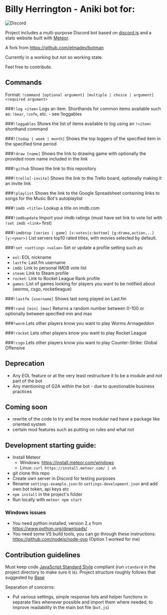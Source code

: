 # Billy Herrington - Aniki bot for:
![Discord][Discord-logo]

[Discord-logo]: https://discordapp.com/assets/4ff060e44afc171e9622fbe589c2c09e.png 

Project includes a multi-purpose Discord bot based on [discord.js](https://github.com/hydrabolt/discord.js/) and a stats website built with [Meteor](https://meteor.com).

A fork from https://github.com/elmadev/botman 

Currently in a working but not so working state.

Feel free to contribute.

## Commands
Format: `!command [optional argument] [multiple | choice | argument] <required argument>`

###`!log <item>`
Logs an item. Shorthands for common items available such as: `!bear`, `!cofe`, etc. - see !loggables

###`!loggables`
Shows the list of items available to log using an `!<item>` shorthand command

###`![today | week | month]` <item>
Shows the top loggers of the specified item in the specified time period

###`!draw [name]`
Shows the link to drawing game with optionally the provided room name included in the link

###`!github`
Shows the link to this repository

###`!trello[-invite]`
Shows the link to the Trello board, optionally making it an invite link

###`!playlist`
Shows the link to the Google Spreadsheet containing links to songs for the Music Bot's autoplaylist

###`!imdb <title>`
Lookup a title on imdb.com

###`!imdbupdate`
Import your imdb ratings (must have set link to vote list with `!set imdb <link>` first)

###`!imdbtop [series | game] [s:votes|s:bottom] [g:drama,action,..] [y:<year>]`
List servers top10 rated titles, with movies selected by default.

###`!set <setting> <value>`
Set or update a profile setting such as:
- `eol`: EOL nickname
- `lastfm`: Last.fm username
- `imdb`: Link to personal IMDB vote list
- `steam`: Link to Steam profile
- `rocket`: Link to Rocket League Rank profile
- `games`: List of games looking for players you want to be notified about (worms, csgo, rocketleague)

###`!lastfm [username]`
Shows last song played on Last.fm

###`!rand [min] [max]`
Returns a random number between 0-100 or optionally between specified min and max

###`!worm`
Lets other players know you want to play Worms Armageddon

###`!rocket`
Lets other players know you want to play Rocket League

###`!csgo`
Lets other players know you want to play Counter-Strike: Global Offensive


## Deprecation
- Any EOL feature or at the very least restructure it to be a module and not part of the bot
- Any mentioning of G2A within the bot - due to questionable business practices

## Coming soon
- rewrite of the code to try and be more modular nad have a package like oriented system
- certain mod features such as putting on rules and what not


## Development starting guide:
- Install Meteor
  - Windows: https://install.meteor.com/windows
  - Linux: `curl https://install.meteor.com/ | sh`
- git clone this repo
- Create own server in Discord for testing purposes
- Rename `settings-example.json` to `settings-development.json` and add own bot token, api keys etc
- `npm install` in the project's folder
- Run locally with `meteor npm start`

### Windows issues
- You need python installed, version 2.x from https://www.python.org/downloads/
- You need some VS build tools, you can go through these instructions: https://github.com/nodejs/node-gyp (Option 1 worked for me)

## Contribution guidelines
Must keep code [JavaScript Standard Style](http://standardjs.com/) compliant (run `standard` in the project directory to make sure it is). Project structure roughly follows that suggested by [Base](https://github.com/themeteorchef/base)

Separation of concerns:
- Put various settings, simple response lists and helper functions in separate files whenever possible and import them where needed, to improve readability in the main bot file (`bot.js`)
